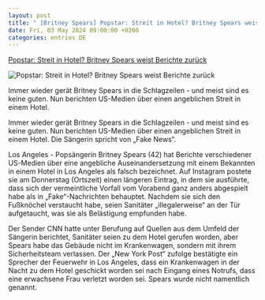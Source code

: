 ```yaml
---
layout: post
title: " [Britney Spears] Popstar: Streit in Hotel? Britney Spears weist Berichte zurück"
date: Fri, 03 May 2024 09:00:00 +0200
categories: entries DE
---
```

[Popstar: Streit in Hotel? Britney Spears weist Berichte zurück](https://www.mz.de/panorama/streit-in-hotel-britney-spears-weist-berichte-zuruck-3837280)

![Popstar: Streit in Hotel? Britney Spears weist Berichte zurück](https://bmg-images.forward-publishing.io/2024/05/03/fca56d5e-003f-4859-abd1-3a3800e6929c.jpeg?rect=0%2C243%2C2048%2C1152&w=1024)

Immer wieder gerät Britney Spears in die Schlagzeilen - und meist sind es keine guten. Nun berichten US-Medien über einen angeblichen Streit in einem Hotel.

Immer wieder gerät Britney Spears in die Schlagzeilen - und meist sind es keine guten. Nun berichten US-Medien über einen angeblichen Streit in einem Hotel. Die Sängerin spricht von „Fake News“.

Los Angeles - Popsängerin Britney Spears (42) hat Berichte verschiedener US-Medien über eine angebliche Auseinandersetzung mit einem Bekannten in einem Hotel in Los Angeles als falsch bezeichnet. Auf Instagram postete sie am Donnerstag (Ortszeit) einen längeren Eintrag, in dem sie ausführte, dass sich der vermeintliche Vorfall vom Vorabend ganz anders abgespielt habe als in „Fake“-Nachrichten behauptet. Nachdem sie sich den Fußknöchel verstaucht habe, seien Sanitäter „illegalerweise“ an der Tür aufgetaucht, was sie als Belästigung empfunden habe.

Der Sender CNN hatte unter Berufung auf Quellen aus dem Umfeld der Sängerin berichtet, Sanitäter seien zu dem Hotel gerufen worden, aber Spears habe das Gebäude nicht im Krankenwagen, sondern mit ihrem Sicherheitsteam verlassen. Der „New York Post“ zufolge bestätigte ein Sprecher der Feuerwehr in Los Angeles, dass ein Krankenwagen in der Nacht zu dem Hotel geschickt worden sei nach Eingang eines Notrufs, dass eine erwachsene Frau verletzt worden sei. Spears wurde nicht namentlich genannt.

